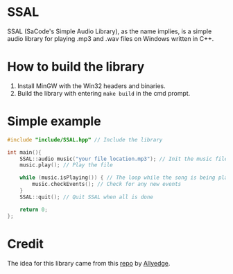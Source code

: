 # SSAL
SSAL (SaCode's Simple Audio Library), as the name implies, is a simple audio library for playing .mp3 and .wav files on Windows written in C++.
# How to build the library
1. Install MinGW with the Win32 headers and binaries.
2. Build the library with entering `make build` in the cmd prompt.
# Simple example
```c++
#include "include/SSAL.hpp" // Include the library

int main(){
    SSAL::audio music("your file location.mp3"); // Init the music file
    music.play(); // Play the file

    while (music.isPlaying()) { // The loop while the song is being played
        music.checkEvents(); // Check for any new events
    } 
    SSAL::quit(); // Quit SSAL when all is done

    return 0;
};
```
# Credit
The idea for this library came from this [repo](https://github.com/Allyedge/allyaudio) by [Allyedge](https://github.com/Allyedge).